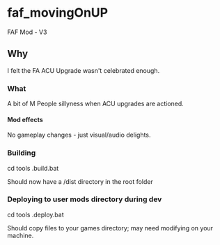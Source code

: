 # faf_movingOnUP
FAF Mod - V3

## Why
I felt the FA ACU Upgrade wasn't celebrated enough.

### What
A bit of M People sillyness when ACU upgrades are actioned.

#### Mod effects
No gameplay changes - just visual/audio delights.

### Building
cd tools
.build.bat

Should now have a /dist directory in the root folder

### Deploying to user mods directory during dev
cd tools
.deploy.bat

Should copy files to your games directory; may need modifying on your machine.